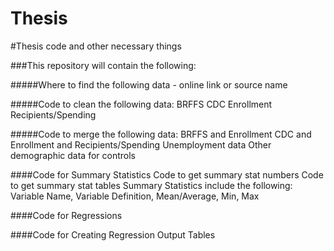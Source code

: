 # Thesis
#Thesis code and other necessary things

###This repository will contain the following:

#####Where to find the following data - online link or source name

#####Code to clean the following data:
    BRFFS
    CDC
    Enrollment
    Recipients/Spending
  
#####Code to merge the following data:
    BRFFS and Enrollment
    CDC and Enrollment and Recipients/Spending
    Unemployment data
    Other demographic data for controls
  
####Code for Summary Statistics
    Code to get summary stat numbers
    Code to get summary stat tables
    Summary Statistics include the following: Variable Name, Variable Definition, Mean/Average, Min, Max
       
####Code for Regressions
 
####Code for Creating Regression Output Tables
